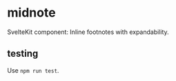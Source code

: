 # midnote
SvelteKit component: Inline footnotes with expandability.

## testing

Use `npm run test`.
